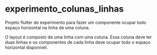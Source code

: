 # experimento_colunas_linhas

Projeto flutter de experimento para fazer um componente ocupar todo espaço horizontal na linha de uma coluna.

O layout é composto de uma linha com uma coluna. Essa coluna deve ter duas linhas e os componentes de cada linha deve ocupar todo o espaço horizontal disponível.
